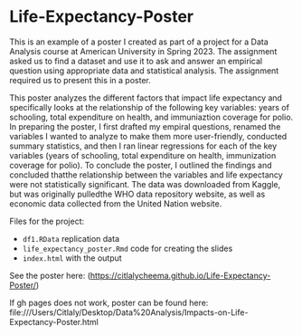 # Life-Expectancy-Poster

This is an example of a poster I created as part of a project for a Data Analysis course at American University in Spring 2023. The assignment asked us to find a dataset and use it to ask and answer an empirical question using appropriate data and statistical analysis. The assignment required us to present this in a poster.

This poster analyzes the different factors that impact life expectancy and specifically looks at the relationship of the following key variables: years of schooling, total expenditure on health, and immuniaztion coverage for polio. In preparing the poster, I first drafted my empiral questions, renamed the variables I wanted to analyze to make them more user-friendly, conducted summary statistics, and then I ran linear regressions for each of the key variables (years of schooling, total expenditure on health, immunization coverage for polio). To conclude the poster, I outlined the findings and concluded thatthe relationship between the variables and life expectancy were not statistically significant. The data was downloaded from Kaggle, but was originally pulledthe WHO data repository website, as well as economic data collected from the United Nation website.

Files for the project:

- `df1.RData` replication data
- `life_expectancy_poster.Rmd` code for creating the slides
- `index.html` with the output

See the poster here: (https://citlalycheema.github.io/Life-Expectancy-Poster/)

If gh pages does not work, poster can be found here: file:///Users/Citlaly/Desktop/Data%20Analysis/Impacts-on-Life-Expectancy-Poster.html

